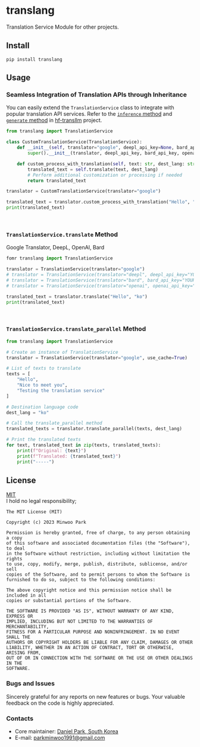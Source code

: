 # translang
Translation Service Module for other projects. 



## Install
```
pip install translang
```



## Usage
### Seamless Integration of Translation APIs through Inheritance
You can easily extend the `TranslationService` class to integrate with popular translation API services.
Refer to the [`inference` method](https://github.com/dsdanielpark/hf-transllm/blob/main/transllm/core.py#L75) and [`generate` method](https://github.com/dsdanielpark/hf-transllm/blob/main/transllm/core.py#L93) in [hf-transllm](https://github.com/dsdanielpark/hf-transllm) project.

```python
from translang import TranslationService

class CustomTranslationService(TranslationService):
    def __init__(self, translator="google", deepl_api_key=None, bard_api_key=None, openai_api_key=None, openai_model='gpt-3.5-turbo'):
        super().__init__(translator, deepl_api_key, bard_api_key, openai_api_key, openai_model)

    def custom_process_with_translation(self, text: str, dest_lang: str) -> str:
        translated_text = self.translate(text, dest_lang)
        # Perform additional customization or processing if needed
        return translated_text
```

```python
translator = CustomTranslationService(translator="google")

translated_text = translator.custom_process_with_translation("Hello", "ko")
print(translated_text)
```

<br>

### `TranslationService.translate` Method
Google Translator, DeepL, OpenAI, Bard
```python
fomr translang import TranslationService

translator = TranslationService(translator="google")                                                                         # Google
# translator = TranslationService(translator="deepl", deepl_api_key="YOUR_DEEPL_API_KEY")                                    # DeepL
# translator = TranslationService(translator="bard", bard_api_key="YOUR_BARD_API_KEY")                                       # Bard
# translator = TranslationService(translator="openai", openai_api_key="YOUR_OPENAI_API_KEY", openai_model="gpt-3.5-trubo")   # Open AI

translated_text = translator.translate("Hello", "ko")
print(translated_text)
```


<br>

### `TranslationService.translate_parallel` Method

```python
from translang import TranslationService

# Create an instance of TranslationService
translator = TranslationService(translator="google", use_cache=True)

# List of texts to translate
texts = [
    "Hello",
    "Nice to meet you",
    "Testing the translation service"
]

# Destination language code
dest_lang = "ko"

# Call the translate_parallel method
translated_texts = translator.translate_parallel(texts, dest_lang)

# Print the translated texts
for text, translated_text in zip(texts, translated_texts):
    print(f"Original: {text}")
    print(f"Translated: {translated_text}")
    print("-----")

```


## License
[MIT](https://opensource.org/license/mit/) <br>
I hold no legal responsibility; 
```
The MIT License (MIT)

Copyright (c) 2023 Minwoo Park

Permission is hereby granted, free of charge, to any person obtaining a copy
of this software and associated documentation files (the "Software"), to deal
in the Software without restriction, including without limitation the rights
to use, copy, modify, merge, publish, distribute, sublicense, and/or sell
copies of the Software, and to permit persons to whom the Software is
furnished to do so, subject to the following conditions:

The above copyright notice and this permission notice shall be included in all
copies or substantial portions of the Software.

THE SOFTWARE IS PROVIDED "AS IS", WITHOUT WARRANTY OF ANY KIND, EXPRESS OR
IMPLIED, INCLUDING BUT NOT LIMITED TO THE WARRANTIES OF MERCHANTABILITY,
FITNESS FOR A PARTICULAR PURPOSE AND NONINFRINGEMENT. IN NO EVENT SHALL THE
AUTHORS OR COPYRIGHT HOLDERS BE LIABLE FOR ANY CLAIM, DAMAGES OR OTHER
LIABILITY, WHETHER IN AN ACTION OF CONTRACT, TORT OR OTHERWISE, ARISING FROM,
OUT OF OR IN CONNECTION WITH THE SOFTWARE OR THE USE OR OTHER DEALINGS IN THE
SOFTWARE.
```

### Bugs and Issues
Sincerely grateful for any reports on new features or bugs. Your valuable feedback on the code is highly appreciated.

### Contacts
- Core maintainer: [Daniel Park, South Korea](https://github.com/DSDanielPark) <br>
- E-mail: parkminwoo1991@gmail.com <br>
